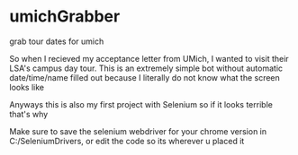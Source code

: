# umichGrabber
grab tour dates for umich

So when I recieved my acceptance letter from UMich, I wanted to visit their LSA's campus day tour. 
This is an extremely simple bot without automatic date/time/name filled out because I literally do not know what the screen looks like

Anyways this is also my first project with Selenium so if it looks terrible that's why

Make sure to save the selenium webdriver for your chrome version in C:/SeleniumDrivers, or edit the code so its wherever u placed it
